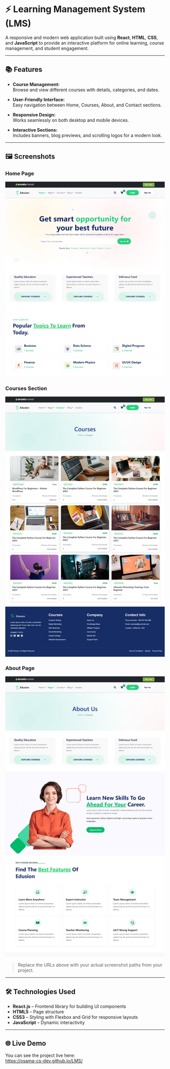 # ⚡ Learning Management System (LMS)

A responsive and modern web application built using **React**, **HTML**, **CSS**, and **JavaScript** to provide an interactive platform for online learning, course management, and student engagement.

---

## 📚 Features

- **Course Management:**  
  Browse and view different courses with details, categories, and dates.

- **User-Friendly Interface:**  
  Easy navigation between Home, Courses, About, and Contact sections.

- **Responsive Design:**  
  Works seamlessly on both desktop and mobile devices.

- **Interactive Sections:**  
  Includes banners, blog previews, and scrolling logos for a modern look.

---

## 🖼️ Screenshots

### Home Page
![Home Page](public/assets/home.png)

### Courses Section
![Courses Section](public/assets/courses.png)

### About Page
![About Page](public/assets/about.png)

> Replace the URLs above with your actual screenshot paths from your project.

---

## 🛠️ Technologies Used

- **React.js** – Frontend library for building UI components  
- **HTML5** – Page structure  
- **CSS3** – Styling with Flexbox and Grid for responsive layouts  
- **JavaScript** – Dynamic interactivity  

---

## 🌐 Live Demo

You can see the project live here:  
https://osama-cs-dev.github.io/LMS/
